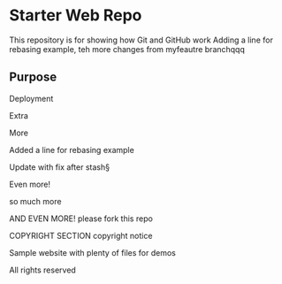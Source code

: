 # Starter Web Repo

This repository is for showing how Git and GitHub work
Adding a line for rebasing example, teh more changes from myfeautre branchqqq
## Purpose

Deployment

Extra

More

Added a line for rebasing example

Update with fix after stash§

Even more!

so much more


AND EVEN MORE! please fork this repo

COPYRIGHT SECTION
	copyright notice

Sample website with plenty of files for demos

All rights reserved
